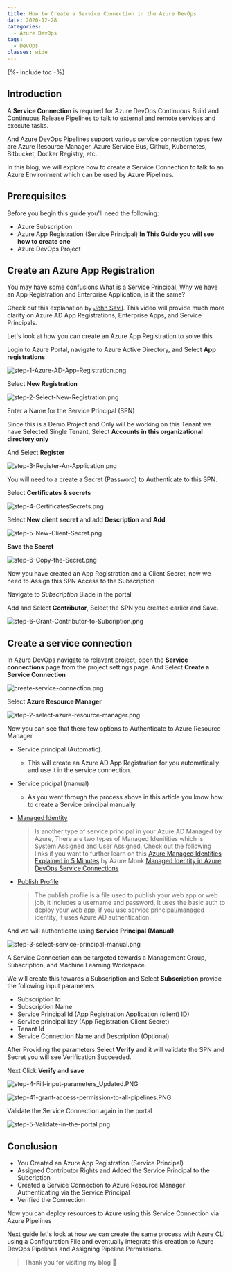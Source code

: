```yaml
---
title: How to Create a Service Connection in the Azure DevOps
date: 2020-12-28
categories:
  - Azure DevOps
tags:
  - DevOps
classes: wide
---
```


{%- include toc -%}

## Introduction

A **Service Connection** is required for Azure DevOps Continuous Build and Continuous Release Pipelines to talk to external and remote services and execute tasks.

And Azure DevOps Pipelines support [various](https://docs.microsoft.com/en-us/azure/devops/pipelines/library/service-endpoints?view=azure-devops&tabs=yaml#common-service-connection-types) service connection types few  are Azure Resource Manager, Azure Service Bus, Github, Kubernetes, Bitbucket, Docker Registry, etc.

In this blog, we will explore how to create a Service Connection to talk to an Azure Environment which can be used by Azure Pipelines. 

## Prerequisites

Before you begin this guide you'll need the following:

- Azure Subscription
- Azure App Registration (Service Principal) **In This Guide you will see how to create one**
- Azure DevOps Project

## Create an Azure App Registration 

You may have some confusions What is a Service Principal, Why we have an App Registration and Enterprise Application, is it the same?

Check out this explanation by [John Savil](https://www.youtube.com/watch?v=WVNvoiA_ktw). This video will provide much more clarity on Azure AD App Registrations, Enterprise Apps, and Service Principals.

Let's look at how you can create an Azure App Registration to solve this

Login to Azure Portal, navigate to Azure Active Directory, and Select **App registrations**

![step-1-Azure-AD-App-Registration.png](/Images/AzureDevOps/ServiceConnection_ManualCreation/step-1-Azure-AD-App-Registration.png)

Select **New Registration**

![step-2-Select-New-Registration.png](/Images/AzureDevOps/ServiceConnection_ManualCreation/step-2-Select-New-Registration.png)

Enter a Name for the Service Principal (SPN)

Since this is a Demo Project and Only will be working on this Tenant we have Selected Single Tenant, Select **Accounts in this organizational directory only**

And Select **Register**

![step-3-Register-An-Application.png](/Images/AzureDevOps/ServiceConnection_ManualCreation/step-3-Register-An-Application.png)

You will need to a create a Secret (Password) to Authenticate to this SPN.

Select **Certificates & secrets**

![step-4-CertificatesSecrets.png](/Images/AzureDevOps/ServiceConnection_ManualCreation/step-4-CertificatesSecrets.png)

Select **New client secret** and add **Description** and **Add**

![step-5-New-Client-Secret.png](/Images/AzureDevOps/ServiceConnection_ManualCreation/step-5-New-Client-Secret.png)

**Save the Secret**

![step-6-Copy-the-Secret.png](/Images/AzureDevOps/ServiceConnection_ManualCreation/step-6-Copy-the-Secret.png)

Now you have created an App Registration and a Client Secret, now we need to Assign this SPN Access to the Subscription

Navigate to *Subscription* Blade in the portal

Add and Select **Contributor**, Select the SPN you created earlier and Save.

![step-6-Grant-Contributor-to-Subcription.png](/Images/AzureDevOps/ServiceConnection_ManualCreation/step-6-Grant-Contributor-to-Subcription.png)

## Create a service connection

In Azure DevOps navigate to relavant project, open the **Service connections** page from the project settings page. And Select **Create a Service Connection**

![create-service-connection.png](/Images/AzureDevOps/ServiceConnection_ManualCreation/step-1-how-to-create-service-connection.PNG)

Select **Azure Resource Manager**

![step-2-select-azure-resource-manager.png](/Images/AzureDevOps/ServiceConnection_ManualCreation/step-2-select-azure-resource-manager.PNG)

Now you can see that there few options to Authenticate to Azure Resource Manager

- Service principal (Automatic).
  - This will create an Azure AD App Registration for you automatically and use it in the service connection.

- Service pricipal (manual)
  - As you went through the process above in this article you know how to create a Service principal manually.

- [Managed Identity](https://docs.microsoft.com/en-us/azure/active-directory/managed-identities-azure-resources/overview)
  >Is another type of service principal in your Azure AD Managed by Azure, There are two types of Managed Idenitities which is System Assigned and User Assigned. Check out the following links if you want to further learn on this [Azure Managed Identities Explained in 5 Minutes](https://www.youtube.com/watch?v=1EoiGnQq14Y) by Azure Monk
  [Managed Identity in Azure DevOps Service Connections](https://stefanstranger.github.io/2019/03/02/ManageIdentityInServiceConnections/) 

- [Publish Profile](https://docs.microsoft.com/en-us/visualstudio/deployment/tutorial-import-publish-settings-azure?view=vs-2019#create-the-publish-settings-file-in-azure-app-service)
  >The publish profile is a file used to publish your web app or web job, it includes a username and password, it uses the basic auth to deploy your web app, if you use service principal/managed identity, it uses Azure AD authentication.

And we will authenticate using **Service Principal (Manual)**

![step-3-select-service-principal-manual.png](/Images/AzureDevOps/ServiceConnection_ManualCreation/step-3-select-service-principal-manual.PNG)

A Service Connection can be targeted towards a Management Group, Subscription, and Machine Learning Workspace.

We will create this towards a Subscription and Select **Subscription** provide the following input parameters

- Subscription Id
- Subscription Name
- Service Principal Id (App Registration Application (client) ID)
- Service principal key (App Registration Client Secret)
- Tenant Id
- Service Connection Name and Description (Optional)

After Providing the parameters Select **Verify** and it will validate the SPN and Secret you will see Verification Succeeded.

Next Click **Verify and save**

![step-4-Fill-input-parameters_Updated.PNG](/Images/AzureDevOps/ServiceConnection_ManualCreation/step-4-Fill-input-parameters_Updated.PNG)

![step-41-grant-access-permission-to-all-pipelines.PNG](/Images/AzureDevOps/ServiceConnection_ManualCreation/step-41-grant-access-permission-to-all-pipelines.PNG)

Validate the Service Connection again in the portal

![step-5-Validate-in-the-portal.png](/Images/AzureDevOps/ServiceConnection_ManualCreation/step-5-Validate-in-the-portal.PNG)

## Conclusion

- You Created an Azure App Registration (Service Principal)
- Assigned Contributor Rights and Added the Service Principal to the Subcription
- Created a Service Connection to Azure Resource Manager Authenticating via the Service Principal
- Verified the Connection

Now you can deploy resources to Azure using this Service Connection via Azure Pipelines

Next guide let's look at how we can create the same process with Azure CLI using a Configuration File and eventually integrate this creation to Azure DevOps Pipelines and Assigning Pipeline Permissions. 

>Thank you for visiting my blog 👋